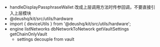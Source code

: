 - handleDisplayPassphraseWallet 改成上层调用方法时传参回调，不要直接引入上层模块
- @deushq/kit/src/utils/hardware 
- import { deviceUtils } from '@deushq/kit/src/utils/hardware';
- engine listNetworks dbNetworkToNetwork getVaultSettings getChainOnlyVault
  - settings decouple from vault
